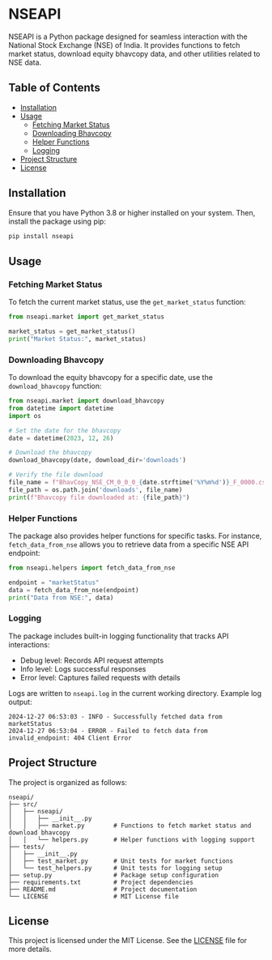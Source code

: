 # NSEAPI

NSEAPI is a Python package designed for seamless interaction with the National Stock Exchange (NSE) of India. It provides functions to fetch market status, download equity bhavcopy data, and other utilities related to NSE data.

## Table of Contents

- [Installation](#installation)
- [Usage](#usage)
  - [Fetching Market Status](#fetching-market-status)
  - [Downloading Bhavcopy](#downloading-bhavcopy)
  - [Helper Functions](#helper-functions)
  - [Logging](#logging)
- [Project Structure](#project-structure)
- [License](#license)

## Installation

Ensure that you have Python 3.8 or higher installed on your system. Then, install the package using pip:

```bash
pip install nseapi
```

## Usage

### Fetching Market Status

To fetch the current market status, use the `get_market_status` function:

```python
from nseapi.market import get_market_status

market_status = get_market_status()
print("Market Status:", market_status)
```

### Downloading Bhavcopy

To download the equity bhavcopy for a specific date, use the `download_bhavcopy` function:

```python
from nseapi.market import download_bhavcopy
from datetime import datetime
import os

# Set the date for the bhavcopy
date = datetime(2023, 12, 26)

# Download the bhavcopy
download_bhavcopy(date, download_dir='downloads')

# Verify the file download
file_name = f"BhavCopy_NSE_CM_0_0_0_{date.strftime('%Y%m%d')}_F_0000.csv"
file_path = os.path.join('downloads', file_name)
print(f"Bhavcopy file downloaded at: {file_path}")
```

### Helper Functions

The package also provides helper functions for specific tasks. For instance, `fetch_data_from_nse` allows you to retrieve data from a specific NSE API endpoint:

```python
from nseapi.helpers import fetch_data_from_nse

endpoint = "marketStatus"
data = fetch_data_from_nse(endpoint)
print("Data from NSE:", data)
```

### Logging

The package includes built-in logging functionality that tracks API interactions:
- Debug level: Records API request attempts
- Info level: Logs successful responses
- Error level: Captures failed requests with details

Logs are written to `nseapi.log` in the current working directory. Example log output:
```
2024-12-27 06:53:03 - INFO - Successfully fetched data from marketStatus
2024-12-27 06:53:04 - ERROR - Failed to fetch data from invalid_endpoint: 404 Client Error
```
## Project Structure

The project is organized as follows:

```
nseapi/
├── src/
│   ├── nseapi/
│   │   ├── __init__.py
│   │   ├── market.py        # Functions to fetch market status and download bhavcopy
│   │   └── helpers.py       # Helper functions with logging support
├── tests/
│   ├── __init__.py
│   ├── test_market.py       # Unit tests for market functions
│   └── test_helpers.py      # Unit tests for logging setup
├── setup.py                 # Package setup configuration
├── requirements.txt         # Project dependencies
├── README.md                # Project documentation
└── LICENSE                  # MIT License file
```
## License

This project is licensed under the MIT License. See the [LICENSE](LICENSE) file for more details.
